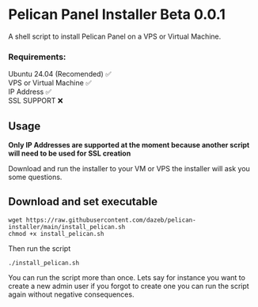 # Pelican Panel Installer Beta 0.0.1
A shell script to install Pelican Panel on a VPS or Virtual Machine.

### Requirements:   
Ubuntu 24.04 (Recomended) ✅  
VPS or Virtual Machine ✅  
IP Address ✅  
SSL SUPPORT ❌  

## Usage  

**Only IP Addresses are supported at the moment because another script will need to be used for SSL creation**

Download and run the installer to your VM or VPS the installer will ask you some questions.


## Download and set executable
```shell
wget https://raw.githubusercontent.com/dazeb/pelican-installer/main/install_pelican.sh
chmod +x install_pelican.sh
```
Then run the script
```shell
./install_pelican.sh
```
You can run the script more than once. Lets say for instance you want to create a new admin user if you forgot to create one you can run the script again without negative consequences.

